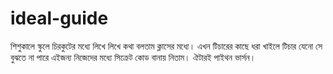 # ideal-guide
শিশুকালে স্কুলে চিরকুটের মধ্যে লিখে লিখে কথা বলতাম ক্লাসের মধ্যে। এখন টিচারের কাছে ধরা খাইলে টিচার যেনো সে বুঝতে না পারে এইজন্য নিজেদের মধ্যে সিক্রেট কোড বানায় নিতাম। ঐটারই পাইথন ভার্সন।
